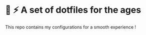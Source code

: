 # 🚄 ⚡ A set of dotfiles for the ages

This repo contains my configurations for a smooth experience !
